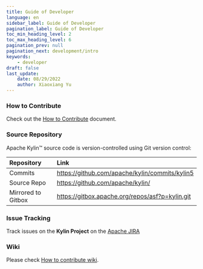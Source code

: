 ```yaml
---
title: Guide of Developer
language: en
sidebar_label: Guide of Developer
pagination_label: Guide of Developer
toc_min_heading_level: 2
toc_max_heading_level: 6
pagination_prev: null
pagination_next: development/intro
keywords:
    - developer
draft: false
last_update:
    date: 08/29/2022
    author: Xiaoxiang Yu
---
```


### How to Contribute
Check out the [How to Contribute](how_to_contribute.md) document.

### Source Repository
Apache Kylin™ source code is version-controlled using Git version control:

| Repository        |                      Link                       | 
|:------------------|:------------------------------------------------|
| Commits           |  https://github.com/apache/kylin/commits/kylin5 |
| Source Repo       |  https://github.com/apache/kylin/               |
| Mirrored to Gitbox| https://gitbox.apache.org/repos/asf?p=kylin.git |


### Issue Tracking
Track issues on the **Kylin Project** on the [Apache JIRA](http://issues.apache.org/jira/browse/KYLIN)

### Wiki
Please check [How to contribute wiki](https://cwiki.apache.org/confluence/display/KYLIN/How+to+contribute+wiki).
